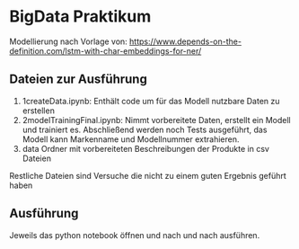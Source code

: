 # BigData Praktikum

Modellierung nach Vorlage von: https://www.depends-on-the-definition.com/lstm-with-char-embeddings-for-ner/

## Dateien zur Ausführung
1. 1createData.ipynb: Enthält code um für das Modell nutzbare Daten zu erstellen
2. 2modelTrainingFinal.ipynb: Nimmt vorbereitete Daten, erstellt ein Modell und trainiert es. Abschließend werden noch Tests ausgeführt, das Modell kann Markenname und Modellnummer extrahieren.
3. data Ordner mit vorbereiteten Beschreibungen der Produkte in csv Dateien

Restliche Dateien sind Versuche die nicht zu einem guten Ergebnis geführt haben

## Ausführung
Jeweils das python notebook öffnen und nach und nach ausführen.
